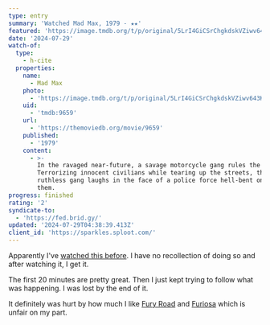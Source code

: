 ```yaml
---
type: entry
summary: 'Watched Mad Max, 1979 - ★★'
featured: 'https://image.tmdb.org/t/p/original/5LrI4GiCSrChgkdskVZiwv643Kg.jpg'
date: '2024-07-29'
watch-of:
  type:
    - h-cite
  properties:
    name:
      - Mad Max
    photo:
      - 'https://image.tmdb.org/t/p/original/5LrI4GiCSrChgkdskVZiwv643Kg.jpg'
    uid:
      - 'tmdb:9659'
    url:
      - 'https://themoviedb.org/movie/9659'
    published:
      - '1979'
    content:
      - >-
        In the ravaged near-future, a savage motorcycle gang rules the road.
        Terrorizing innocent civilians while tearing up the streets, the
        ruthless gang laughs in the face of a police force hell-bent on stopping
        them.
progress: finished
rating: '2'
syndicate-to:
  - 'https://fed.brid.gy/'
updated: '2024-07-29T04:38:39.413Z'
client_id: 'https://sparkles.sploot.com/'
---
```

Apparently I've [watched this before](https://letterboxd.com/benji/film/mad-max/). I have no recollection of doing so and after watching it, I get it.

The first 20 minutes are pretty great. Then I just kept trying to follow what was happening. I was lost by the end of it.

It definitely was hurt by how much I like [Fury Road](https://www.themoviedb.org/movie/76341-mad-max-fury-road) and [Furiosa](https://www.themoviedb.org/movie/786892-furiosa-a-mad-max-saga) which is unfair on my part.
